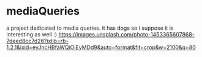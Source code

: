 # mediaQueries
a project dedicated to media queries. it has dogs so i suppose it is interesting as well :)
https://images.unsplash.com/photo-1453365607868-7deed8cc7d26?ixlib=rb-1.2.1&ixid=eyJhcHBfaWQiOjEyMDd9&auto=format&fit=crop&w=2100&q=80

